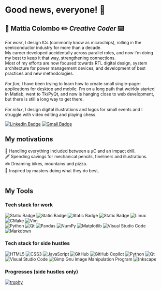 # Good news, everyone! 🚀
## 🤖 Mattia Colombo ✏️ _Creative Coder_ ⌨️
_For work_, I design ICs (commonly know as microchips), rolling in the semiconductor industry for more than a decade.<br/>
My career developed accidentally across parallel roles, and now I'm doing my best to keep it that way, strengthening connections. <br/>
Most of my efforts are now focused towards RTL digital design, system architecture for power management devices, and development of best practices and new methodologies.<br/><br/>
_For fun_, I have been trying to learn how to create small single-page-applications for desktop and mobile. I'm on a long path that weirldy started in Matlab, went to Tk/PyQt, and now is hanging close to web development, but there is still a long way to get there.<br/><br/>
_For relax_, I design digital illustrations and logos for small events and I struggle with video editing and playing chess.<br/>

[![Linkedin Badge](https://img.shields.io/badge/-LinkedIn-blue?style=flat-square&logo=Linkedin&logoColor=white&link=https://www.linkedin.com/in/mattia-colombo-8b85007b/)](https://www.linkedin.com/in//mattia-colombo-8b85007b/)
[![Gmail Badge](https://img.shields.io/badge/-Gmail-d14836?style=flat-square&logo=Gmail&logoColor=white&link=mailto:matti.new@gmail.com)](mailto:matti.new@gmail.com)
<br/>

## My motivations
🔧 Handling everything included between a µC and an impact drill.<br/>
🖋️ Spending savings for mechanical pencils, fineliners and illustrations.<br/>
🚲 Dreaming bikes, mountains and pizza.<br/>
👀 Inspired by masters doing what they do best.<br/>
<br/>

## My Tools
### Tech stack for work
![Static Badge](https://img.shields.io/badge/SystemVerilog-%239DA9C2?style=flat-square)
![Static Badge](https://img.shields.io/badge/VHDL-%237B68B5?style=flat-square)
![Static Badge](https://img.shields.io/badge/tcl-%233268B5?style=flat-square)
![Static Badge](https://img.shields.io/badge/terminal-black?style=flat-square&logo=gnometerminal)
![Linux](https://img.shields.io/badge/Linux-FCC624?style=flat-square&logo=linux&logoColor=black)
![CMake](https://img.shields.io/badge/CMake-%23008FBA.svg?style=flat-square&logo=cmake&logoColor=white)
![Vim](https://img.shields.io/badge/VIM-%2311AB00.svg?style=flat-square&logo=vim&logoColor=white)
<br/>
![Python](https://img.shields.io/badge/python-3670A0?style=flat-square&logo=python&logoColor=ffdd54)
![Qt](https://img.shields.io/badge/Qt-%23217346.svg?style=flat-square&logo=Qt&logoColor=white)
![Pandas](https://img.shields.io/badge/pandas-%23150458.svg?style=flat-square&logo=pandas&logoColor=white)
![NumPy](https://img.shields.io/badge/numpy-%23013243.svg?style=flat-square&logo=numpy&logoColor=white)
![Matplotlib](https://img.shields.io/badge/Matplotlib-%23dddddd.svg?style=flat-square&logo=Matplotlib&logoColor=black)
![Visual Studio Code](https://img.shields.io/badge/Visual%20Studio%20Code-0078d7.svg?style=flat-square&logo=visual-studio-code&logoColor=white)
![Markdown](https://img.shields.io/badge/markdown-%23000000.svg?style=flat-square&logo=markdown&logoColor=white)

### Tech stack for side hustles
![HTML5](https://img.shields.io/badge/html5-%23E34F26.svg?style=flat-square&logo=html5&logoColor=white)
![CSS3](https://img.shields.io/badge/css3-%231572B6.svg?style=flat-square&logo=css3&logoColor=white)
![JavaScript](https://img.shields.io/badge/javascript-%23323330.svg?style=flat-square&logo=javascript&logoColor=%23F7DF1E)
![GitHub](https://img.shields.io/badge/github-%23121011.svg?style=flat-square&logo=github&logoColor=white)
![GitHub Copilot](https://img.shields.io/badge/github_copilot-8957E5?style=flat-square&logo=github-copilot&logoColor=white)
![Python](https://img.shields.io/badge/python-3670A0?style=flat-square&logo=python&logoColor=ffdd54)
![Qt](https://img.shields.io/badge/Qt-%23217346.svg?style=flat-square&logo=Qt&logoColor=white)
<br/>
![Visual Studio Code](https://img.shields.io/badge/Visual%20Studio%20Code-0078d7.svg?style=flat-square&logo=visual-studio-code&logoColor=white)
![Gimp Gnu Image Manipulation Program](https://img.shields.io/badge/Gimp-657D8B?style=flat-square&logo=gimp&logoColor=FFFFFF)
![Inkscape](https://img.shields.io/badge/Inkscape-e0e0e0?style=flat-square&logo=inkscape&logoColor=080A13)

### Progresses (side hustles only)

[![trophy](https://github-profile-trophy.vercel.app/?username=mattinew&theme=dracula)](https://github.com/ryo-ma/github-profile-trophy)






<!--
**mattinew/mattinew** is a ✨ _special_ ✨ repository because its `README.md` (this file) appears on your GitHub profile.

Badges:
https://github.com/Ileriayo/markdown-badges?tab=readme-ov-file

Here are some ideas to get you started:

- 🔭 I’m currently working on ...
- 🌱 I’m currently learning ...
- 👯 I’m looking to collaborate on ...
- 🤔 I’m looking for help with ...
- 💬 Ask me about ...
- 📫 How to reach me: ...
- 😄 Pronouns: ...
- ⚡ Fun fact: ...
-->
